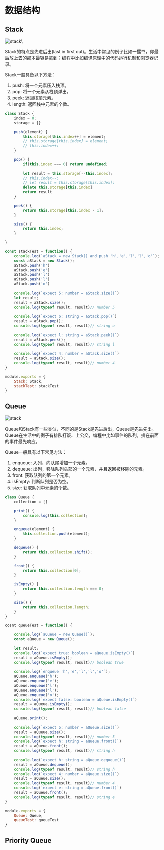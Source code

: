 # 数据结构

## Stack

<img src="C:\Users\Pedro\Desktop\数据结构\stack.png" alt="stack"  style="display: inline;"/>\

Stack的特点是先进后出(last in first out)。生活中常见的例子比如一摞书，你最后放上去的那本最容易拿到；编程中比如编译原理中的代码运行机制和浏览器记录。

Stack一般具备以下方法：

1. push: 将一个元素压入栈顶。
2. pop: 将一个元素从栈顶弹出。
3. peek: 返回栈顶元素。
4. length: 返回栈中元素的个数。

```javascript
class Stack {
    index = 0;
    storage = {}

    push(element) {
        this.storage[this.index++] = element;
        // this.storage[this.index] = element;
        // this.index++;
    }

    pop() {
        if(this.index === 0) return undefined;
        
        let result = this.storage[--this.index];
        // this.index--;
        // let result = this.storage[this.index];
        delete this.storage[this.index]
        return result
    }

    peek() {
        return this.storage[this.index - 1];
    }

    size() {
        return this.index;
    }

}

const stackTest = function() {
    console.log(`aStack = new Stack() and push 'h','e','l','l','o'`);
    const aStack = new Stack();
    aStack.push('h')
    aStack.push('e')
    aStack.push('l')
    aStack.push('l')
    aStack.push('o')
    
    console.log(`expect 5: number = aStack.size()`)
    let result;
    result = aStack.size();
    console.log(typeof result, result)// number 5
    
    console.log(`expect o: string = aStack.pop()`)
    result = aStack.pop();
    console.log(typeof result, result)// string o
    
    console.log(`expect l: string = aStack.peek()`)
    result = aStack.peek();
    console.log(typeof result, result)// string l
    
    console.log(`expect 4: number = aStack.size()`)
    result = aStack.size();
    console.log(typeof result, result)// number 4
}

module.exports = {
    Stack: Stack,
    stackTest: stackTest
}
```





## Queue

<img src="C:\Users\Pedro\Desktop\数据结构\queue.png" alt="stack"  style="display: inline;"/>

Queue和Stack有一些类似，不同的是Stack是先进后出，Queue是先进先出。Queue在生活中的例子有排队打饭、上公交，编程中比如事件的队列，排在前面的事件最先响应。

Queue一般具有以下常见方法：

1. enqueue: 入列，向队尾增加一个元素。
2. dequeue: 出列，移除队列头部的一个元素，并且返回被移除的元素。
3. front: 获取队列的第一个元素。
4. isEmpty: 判断队列是否为空。
5. size: 获取队列中元素的个数。

```javascript
class Queue {
    collection = []

    print() {
        console.log(this.collection);
    }

    enqueue(element) {
        this.collection.push(element);
    }

    dequeue() {
        return this.collection.shift();
    }

    front() {
        return this.collection[0];
    }

    isEmpty() {
        return this.collection.length === 0;
    }

    size() {
        return this.collection.length;
    }
}

cosnt queueTest = function() {

    console.log(`aQueue = new Queue()`);
    const aQueue = new Queue();
    
    let result;
    console.log(`expect true: boolean = aQueue.isEmpty()`)
    result = aQueue.isEmpty();
    console.log(typeof result, result)// boolean true
    
    console.log(`enqueue 'h','e','l','l','o'`);
    aQueue.enqueue('h');
    aQueue.enqueue('e');
    aQueue.enqueue('l');
    aQueue.enqueue('l');
    aQueue.enqueue('o');
    console.log(`expect false: boolean = aQueue.isEmpty()`)
    result = aQueue.isEmpty();
    console.log(typeof result, result)// boolean false
    
    aQueue.print();
    
    console.log(`expect 5: number = aQueue.size()`)
    result = aQueue.size();
    console.log(typeof result, result)// number 5
    console.log(`expect h: string = aQueue.front()`)
    result = aQueue.front();
    console.log(typeof result, result)// string h
    
    console.log(`expect h: string = aQueue.dequeue()`)
    result = aQueue.dequeue();
    console.log(typeof result, result)// string h
    console.log(`expect 4: number = aQueue.size()`)
    result = aQueue.size();
    console.log(typeof result, result)// number 4
    console.log(`expect e: string = aQueue.front()`)
    result = aQueue.front();
    console.log(typeof result, result)// string e
}

module.exports = {
    Queue: Queue, 
    queueTest: queueTest
}
```





## Priority Queue

